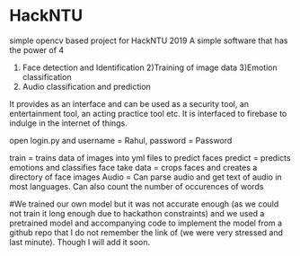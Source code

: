 # HackNTU
simple opencv based project for HackNTU 2019
A simple software that has the power of 4
1) Face detection and Identification
2)Training of image data
3)Emotion classification
4) Audio classification and prediction

It provides as an interface and can be used as a security tool, an entertainment tool, an acting practice tool etc.
It is interfaced to firebase to indulge in the internet of things.

open login.py and username = Rahul, password = Password

train = trains data of images into yml files to predict faces
predict = predicts emotions and classifies face
take data = crops faces and creates a directory of face images
Audio = Can parse audio and get text of audio in most languages. Can also count the number of occurences of words

#We trained our own model but it was not accurate enough (as we could not train it long enough due to hackathon constraints) and we used a pretrained model and accompanying code to implement the model from a github repo that I do not remember the link of (we were very stressed and last minute). Though I will add it soon.
